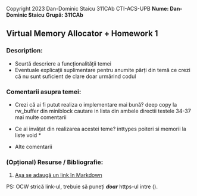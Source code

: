 Copyright 2023 Dan-Dominic Staicu 311CAb CTI-ACS-UPB
**Nume: Dan-Dominic Staicu**
**Grupă: 311CAb**

## Virtual Memory Allocator + Homework 1

### Description:

* Scurtă descriere a funcționalității temei
* Eventuale explicații suplimentare pentru anumite părți din temă ce crezi că nu sunt suficient de clare doar urmărind codul

### Comentarii asupra temei:

* Crezi că ai fi putut realiza o implementare mai bună?
    deep copy la rw_buffer din miniblock
    cautare in lista din ambele directii
    testele 34-37
    mai multe comentarii

* Ce ai invățat din realizarea acestei teme?
    inttypes
    poiteri si memorii la liste
    void *
    
* Alte comentarii

### (Opțional) Resurse / Bibliografie:

1. [Așa se adaugă un link în Markdown](https://youtu.be/dQw4w9WgXcQ)

PS: OCW strică link-ul, trebuie să puneți ***doar*** https-ul intre ().
